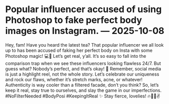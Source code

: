 # Popular influencer accused of using Photoshop to fake perfect body images on Instagram. — 2025-10-08

Hey, fam! Have you heard the latest tea? That popular influencer we all look up to has been accused of faking her perfect body on Insta with some Photoshop magic! 💻📸 Let’s get real, y’all. It’s so easy to fall into the comparison trap when we see these influencers looking flawless 24/7. But guess what? Nobody’s perfect, and that’s okay! 🙌 Remember, social media is just a highlight reel, not the whole story. Let’s celebrate our uniqueness and rock our flaws, whether it’s stretch marks, acne, or whatever! Authenticity is way cooler than a filtered facade, don’t you think? So, let’s keep it real, stay true to ourselves, and slay the game in our imperfections. #NoFilterNeeded #BodyPosi #KeepingItReal ✨ Stay fierce, lovelies! 🔥💁‍♀️✌️
